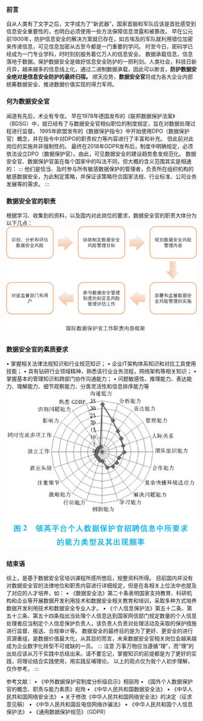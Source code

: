 ### 前言
自从人类有了文字之后，文字成为了“新武器”，国家首脑和军队应该是首批感受到信息安全重要性的，也明白必须使用一些方法保障信息泄露和被篡改。
早在公元前1900年，防护信息安全的解决方案就已存在，如古埃及的军队就利用错位加密来传递信息，可见信息加密从古至今都是一门重要的学问。
时至今日，密码学已经成为一门专业学科，时时刻刻服务着亿万人的信息安全。
数据承载信息，信息落地于数据。保护数据安全是做好信息安全防护的一把利剑。人类社会，科技日新月异，越来越多的信息线上化，通过二进制数据承载，因此可以断言，**防护数据安全绝对是信息安全防护的最终归宿。**
顺天应势，**数据安全官**将成为各大企业内部统筹数据安全、推进数据价值实现的得力军师。
### 何为数据安全官
闻道有先后，术业有专攻。
早在1978年德国发布的《联邦数据保护法案》（BDSG）中，就已经有了与数据安全官相似职位的制度规定，旨在对数据处理过程进行监督。
1995年欧盟发布的《数据保护指令》中开始使用DPO（数据保护官）概念，并在指令中对DPO的职责权力等内容进行了丰富和补充。
但此前对此岗位的实施并非强制性的。
最终在2018年GDPR发布后，制度中明确规定，必须依法设立DPO（数据保护官）。由此，可见数据安全的建设趋势愈发规范化。
数据安全官、数据保护官虽在每个国家中的叫法不同，但大概的含义范围其实是相通的：
:::
他们是恰当、及时参与所有敏感数据保护的管理者，负责所在组织机构的敏感数据安全，为此制定策略，并保证该策略符合国家法规、行业标准、公司业务发展等的需求。
:::
### 数据安全官的职责
根据学习、收集到的资料，以及国内对此岗位的要求，数据安全官的职责大体分为以下几点：
![职责](./image/浅谈数据安全官图1.jpg)

### 数据安全官的素质要求
• 掌握相关法律法规知识和行业规范知识；
• 企业IT架构体系知识和对应工具使用技能；
• 具有钻研行业领域精神，熟悉该行业业务流程，网络架构等相关知识；
• 掌握基本的管理知识和跨部门协作沟通能力；
• 问题敏感性、推理能力、表达能力、理解能力、细节观察能力、分类灵活性和信息排序能力等
![职责](./image/浅谈数据安全官图2.jpg)
### 结束语
综上，是基于数据安全官培训课程所感所想后，规整资料所得。
目前国内并没有对数据安全官的法律地位和职责内容进行详细规定，但是在各相关上位法中也提及了对应的人才培养，如：
• 《数据安全法》第二十条表明国家支持教育、科研机构和企业等开展数据开发利用技术和数据安全相关教育和培训，采取多种方式培养数据开发利用技术和数据安全专业人才。
• 《个人信息保护法》第五十二条、第五十三条、第五十四条指出当处理个人信息达到国家网信部门规定数量的个人信息处理者应当制定个人信息保护负责人，该负责人负责对处理活动及采取的保护措施进行监督、报送、合规审计等。
数据安全的最终目的是为了更好、更安全的进行资源重组，是数据价值最大化，从其目的而言，未来数据安全官相关岗位会越来越成为企业数字化转型不可或缺的一员。
::: 注意
万事万物应当遵循“理”，而“理”的出处应该从万千实践中总结出来。请不要忘记，掌握知识的前提都是为了更好的实践，将理论结合实践使用，用实践反哺理论。
以上的观点仅为我个人初步理解，仅作参考。
::: 

参考文献：
• 《中外数据保护官制度分析级启示》相丽玲
• 《国外个人数据保护官的概念、职责与能力素质》宛玲
• 《中华人民共和国数据安全法》
• 《中华人民共和国网络安全法》
• 关于修改《中华人民共和国网络安全法》的决定（征求意见稿）
• 《中华人民共和国反电信网络诈骗法》
• 《中华人民共和国个人信息保护法》
• 《通用数据保护规范》（GDPR）